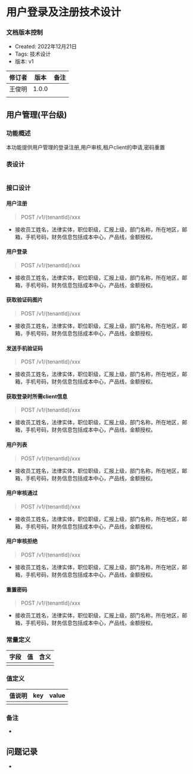 # 用户登录及注册技术设计

### 文档版本控制

- Created: 2022年12月21日
- Tags: 技术设计
- 版本: v1

| 修订者 | 版本  | 备注 |
|-----| ----- | ---- |
| 王俊明 | 1.0.0 |      |
|     |       |      |

## 用户管理(平台级)

### 功能概述

本功能提供用户管理的登录注册,用户审核,租户client的申请,密码重置

### 表设计

```sql
```

### 接口设计

#### 用户注册

> POST /v1/{tenantId}/xxx

- 接收员工姓名，法律实体，职位职级，汇报上级，部门名称，所在地区，邮箱，手机号码，财务信息包括成本中心，产品线，金额授权。

#### 用户登录

> POST /v1/{tenantId}/xxx

- 接收员工姓名，法律实体，职位职级，汇报上级，部门名称，所在地区，邮箱，手机号码，财务信息包括成本中心，产品线，金额授权。

#### 获取验证码图片

> POST /v1/{tenantId}/xxx

- 接收员工姓名，法律实体，职位职级，汇报上级，部门名称，所在地区，邮箱，手机号码，财务信息包括成本中心，产品线，金额授权。

#### 发送手机验证码

> POST /v1/{tenantId}/xxx

- 接收员工姓名，法律实体，职位职级，汇报上级，部门名称，所在地区，邮箱，手机号码，财务信息包括成本中心，产品线，金额授权。

#### 获取登录时所需client信息

> POST /v1/{tenantId}/xxx

- 接收员工姓名，法律实体，职位职级，汇报上级，部门名称，所在地区，邮箱，手机号码，财务信息包括成本中心，产品线，金额授权。

#### 用户列表

> POST /v1/{tenantId}/xxx

- 接收员工姓名，法律实体，职位职级，汇报上级，部门名称，所在地区，邮箱，手机号码，财务信息包括成本中心，产品线，金额授权。

#### 用户审核通过

> POST /v1/{tenantId}/xxx

- 接收员工姓名，法律实体，职位职级，汇报上级，部门名称，所在地区，邮箱，手机号码，财务信息包括成本中心，产品线，金额授权。

#### 用户审核拒绝

> POST /v1/{tenantId}/xxx

- 接收员工姓名，法律实体，职位职级，汇报上级，部门名称，所在地区，邮箱，手机号码，财务信息包括成本中心，产品线，金额授权。

#### 重置密码

> POST /v1/{tenantId}/xxx

- 接收员工姓名，法律实体，职位职级，汇报上级，部门名称，所在地区，邮箱，手机号码，财务信息包括成本中心，产品线，金额授权。

### 常量定义

| 字段 | 值   | 含义 |
| ---- | ---- | ---- |
|      |      |      |

### 值定义

| 值说明 | key  | value |
| ------ | ---- | ----- |
|        |      |       |

### 备注

- 

## 问题记录

- 
